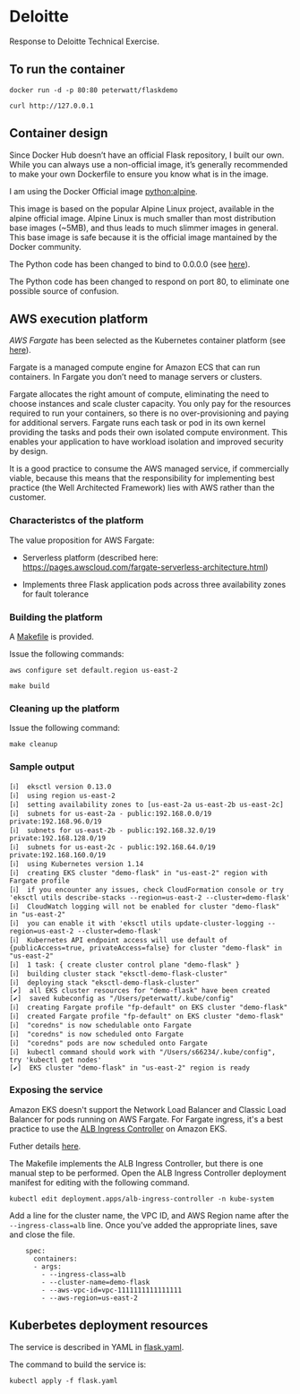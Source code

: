 # Deloitte

Response to Deloitte Technical Exercise.

## To run the container

```
docker run -d -p 80:80 peterwatt/flaskdemo

curl http://127.0.0.1
```

## Container design

Since Docker Hub doesn’t have an official Flask repository, I built our own. While you can always use a non-official image, it’s generally recommended to make your own Dockerfile to ensure you know what is in the image. 

I am using the Docker Official image [python:alpine](https://hub.docker.com/_/python).

This image is based on the popular Alpine Linux project, available in the alpine official image. Alpine Linux is much smaller than most distribution base images (~5MB), and thus leads to much slimmer images in general. This base image is safe because it is the official image mantained by the Docker community.

The Python code has been changed to bind to 0.0.0.0 (see [here](https://stackoverflow.com/questions/30323224/deploying-a-minimal-flask-app-in-docker-server-connection-issues)). 

The Python code has been changed to respond on port 80, to eliminate one possible source of confusion.

## AWS execution platform

*AWS Fargate* has been selected as the Kubernetes container platform (see [here](https://aws.amazon.com/blogs/aws/amazon-eks-on-aws-fargate-now-generally-available/)).

Fargate is a managed compute engine for Amazon ECS that can run containers. In Fargate you don’t need to manage servers or clusters.

Fargate allocates the right amount of compute, eliminating the need to choose instances and scale cluster capacity. You only pay for the resources required to run your containers, so there is no over-provisioning and paying for additional servers. Fargate runs each task or pod in its own kernel providing the tasks and pods their own isolated compute environment. This enables your application to have workload isolation and improved security by design.

It is a good practice to consume the AWS managed service, if commercially viable, because this means that the responsibility for implementing best practice (the Well Architected Framework) lies with AWS rather than the customer.

### Characteristcs of the platform

The value proposition for AWS Fargate:

* Serverless platform (described here: https://pages.awscloud.com/fargate-serverless-architecture.html)

* Implements three Flask application pods across three availability zones for fault tolerance

### Building the platform

A [Makefile](Makefile) is provided.

Issue the following commands:

```
aws configure set default.region us-east-2

make build
```
### Cleaning up the platform

Issue the following command:

```
make cleanup
```

### Sample output
```
[ℹ]  eksctl version 0.13.0
[ℹ]  using region us-east-2
[ℹ]  setting availability zones to [us-east-2a us-east-2b us-east-2c]
[ℹ]  subnets for us-east-2a - public:192.168.0.0/19 private:192.168.96.0/19
[ℹ]  subnets for us-east-2b - public:192.168.32.0/19 private:192.168.128.0/19
[ℹ]  subnets for us-east-2c - public:192.168.64.0/19 private:192.168.160.0/19
[ℹ]  using Kubernetes version 1.14
[ℹ]  creating EKS cluster "demo-flask" in "us-east-2" region with Fargate profile
[ℹ]  if you encounter any issues, check CloudFormation console or try 'eksctl utils describe-stacks --region=us-east-2 --cluster=demo-flask'
[ℹ]  CloudWatch logging will not be enabled for cluster "demo-flask" in "us-east-2"
[ℹ]  you can enable it with 'eksctl utils update-cluster-logging --region=us-east-2 --cluster=demo-flask'
[ℹ]  Kubernetes API endpoint access will use default of {publicAccess=true, privateAccess=false} for cluster "demo-flask" in "us-east-2"
[ℹ]  1 task: { create cluster control plane "demo-flask" }
[ℹ]  building cluster stack "eksctl-demo-flask-cluster"
[ℹ]  deploying stack "eksctl-demo-flask-cluster"
[✔]  all EKS cluster resources for "demo-flask" have been created
[✔]  saved kubeconfig as "/Users/peterwatt/.kube/config"
[ℹ]  creating Fargate profile "fp-default" on EKS cluster "demo-flask"
[ℹ]  created Fargate profile "fp-default" on EKS cluster "demo-flask"
[ℹ]  "coredns" is now schedulable onto Fargate
[ℹ]  "coredns" is now scheduled onto Fargate
[ℹ]  "coredns" pods are now scheduled onto Fargate
[ℹ]  kubectl command should work with "/Users/s66234/.kube/config", try 'kubectl get nodes'
[✔]  EKS cluster "demo-flask" in "us-east-2" region is ready

```

### Exposing the service

Amazon EKS doesn't support the Network Load Balancer and Classic Load Balancer for pods running on AWS Fargate. For Fargate ingress, it's a best practice to use the [ALB Ingress Controller](https://docs.aws.amazon.com/eks/latest/userguide/alb-ingress.html) on Amazon EKS.

Futher details [here](https://aws.amazon.com/blogs/containers/using-alb-ingress-controller-with-amazon-eks-on-fargate/).

The Makefile implements the ALB Ingress Controller, but there is one manual step to be performed. Open the ALB Ingress Controller deployment manifest for editing with the following command.

```
kubectl edit deployment.apps/alb-ingress-controller -n kube-system
```

Add a line for the cluster name, the VPC ID, and AWS Region name after the `--ingress-class=alb` line. Once you've added the appropriate lines, save and close the file.

```
    spec:
      containers:
      - args:
        - --ingress-class=alb
        - --cluster-name=demo-flask
        - --aws-vpc-id=vpc-1111111111111111
        - --aws-region=us-east-2
```

## Kuberbetes deployment resources

The service is described in YAML in [flask.yaml](flask.yaml).

The command to build the service is:

```
kubectl apply -f flask.yaml
```
